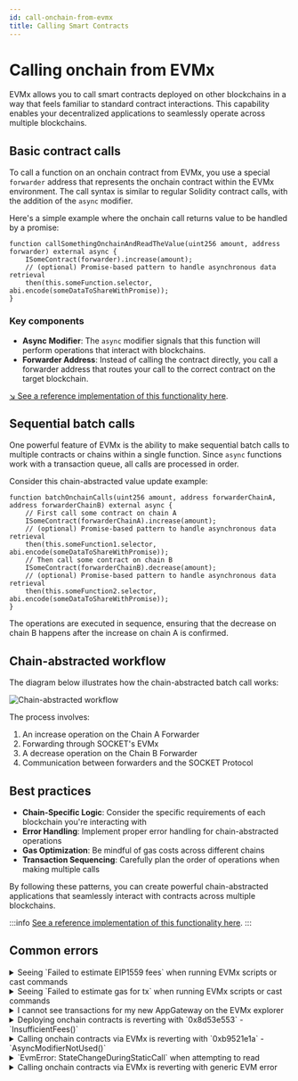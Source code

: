 ```yaml
---
id: call-onchain-from-evmx
title: Calling Smart Contracts
---
```


# Calling onchain from EVMx

EVMx allows you to call smart contracts deployed on other blockchains in a way that feels familiar to standard contract interactions. This capability enables your decentralized applications to seamlessly operate across multiple blockchains.

## Basic contract calls

To call a function on an onchain contract from EVMx, you use a special `forwarder` address that represents the onchain contract within the EVMx environment. The call syntax is similar to regular Solidity contract calls, with the addition of the `async` modifier.

Here's a simple example where the onchain call returns value to be handled by a promise:

```solidity
function callSomethingOnchainAndReadTheValue(uint256 amount, address forwarder) external async {
    ISomeContract(forwarder).increase(amount);
    // (optional) Promise-based pattern to handle asynchronous data retrieval
    then(this.someFunction.selector, abi.encode(someDataToShareWithPromise));
}
```

### Key components

- **Async Modifier**: The `async` modifier signals that this function will perform operations that interact with blockchains.
- **Forwarder Address**: Instead of calling the contract directly, you call a forwarder address that routes your call to the correct contract on the target blockchain.

[↘ See a reference implementation of this functionality here](https://github.com/SocketDotTech/socket-test-app/tree/master/src/write).

## Sequential batch calls

One powerful feature of EVMx is the ability to make sequential batch calls to multiple contracts or chains within a single function. Since `async` functions work with a transaction queue, all calls are processed in order.

Consider this chain-abstracted value update example:

```solidity
function batchOnchainCalls(uint256 amount, address forwarderChainA, address forwarderChainB) external async {
    // First call some contract on chain A
    ISomeContract(forwarderChainA).increase(amount);
    // (optional) Promise-based pattern to handle asynchronous data retrieval
    then(this.someFunction1.selector, abi.encode(someDataToShareWithPromise));
    // Then call some contract on chain B
    ISomeContract(forwarderChainB).decrease(amount);
    // (optional) Promise-based pattern to handle asynchronous data retrieval
    then(this.someFunction2.selector, abi.encode(someDataToShareWithPromise));
}
```

The operations are executed in sequence, ensuring that the decrease on chain B happens after the increase on chain A is confirmed.

## Chain-abstracted workflow

The diagram below illustrates how the chain-abstracted batch call works:

<div style={{ display: 'flex', justifyContent: 'center' }}>
    <img src="/img/write-example.svg" alt="Chain-abstracted workflow" style={{ width: '70%' }} />
</div>

The process involves:
1. An increase operation on the Chain A Forwarder
1. Forwarding through SOCKET's EVMx
1. A decrease operation on the Chain B Forwarder
1. Communication between forwarders and the SOCKET Protocol

## Best practices

- **Chain-Specific Logic**: Consider the specific requirements of each blockchain you're interacting with
- **Error Handling**: Implement proper error handling for chain-abstracted operations
- **Gas Optimization**: Be mindful of gas costs across different chains
- **Transaction Sequencing**: Carefully plan the order of operations when making multiple calls

By following these patterns, you can create powerful chain-abstracted applications that seamlessly interact with contracts across multiple blockchains.

:::info
[See a reference implementation of this functionality here](https://github.com/SocketDotTech/socket-test-app/tree/master/src/write).
:::

## Common errors

<details>
   <summary>Seeing `Failed to estimate EIP1559 fees` when running EVMx scripts or cast commands</summary>

    Please ensure you have `--legacy` flag when running the commands.
</details>

<details>
   <summary>Seeing `Failed to estimate gas for tx` when running EVMx scripts or cast commands</summary>

    Please ensure you have ` --with-gas-price 0` flag when running scripts and ` --gas-price 0` flag when running commands.
</details>

<details>
   <summary>I cannot see transactions for my new AppGateway on the EVMx explorer</summary>

    If you are running the forge scripts in the starter-kit. Please confirm you have updated the `APP_GATEWAY` variable on the `.env` file.

    If you have exported your `.env` file, please confirm that the variable is up to date on your environment.
</details>

<details>
   <summary>Deploying onchain contracts is reverting with `0x8d53e553` - `InsufficientFees()`</summary>

    Please confirm you have deposited enough to pay for fees.
    - See how to [Deposit funds](/getting-started#deposit-funds).
    - [Check your AppGateway fee balance](/getting-started#check-your-appgateway-fee-balance).
</details>

<details>
   <summary>Calling onchain contracts via EVMx is reverting with `0xb9521e1a` - `AsyncModifierNotUsed()`</summary>

    Please confirm the function you're calling has the `async` modifier as it is expected to wait for a promise since it is either reading or writing information onchain. See [key components for onchain calls](/call-onchain-from-evmx#key-components).
</details>

<details>
   <summary>`EvmError: StateChangeDuringStaticCall` when attempting to read</summary>

   Please ensure your interfaces have modifiers stripped. See [Interface modifications](/read-onchain-from-evmx#interface-modifications) for more information.
</details>

<details>
   <summary>Calling onchain contracts via EVMx is reverting with generic EVM error</summary>

    Please confirm you are passing the forwarder contract address and not the onchain contract address. See [key components for onchain calls](/call-onchain-from-evmx#key-components).
</details>
